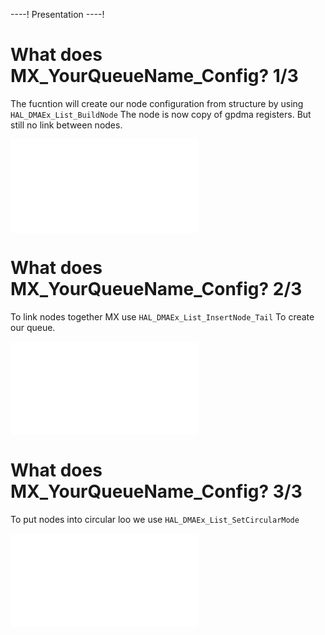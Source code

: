 ----!
Presentation
----!

# What does MX_YourQueueName_Config? 1/3

The fucntion will create our node configuration from structure by using `HAL_DMAEx_List_BuildNode`
The node is now copy of gpdma registers. 
But still no link between nodes. 

![build node](./img/build_node.json)

# What does MX_YourQueueName_Config? 2/3


To link nodes together MX use `HAL_DMAEx_List_InsertNode_Tail`
To create our queue.

![add node](./img/insert_node.json)

# What does MX_YourQueueName_Config? 3/3

To put nodes into circular loo we use `HAL_DMAEx_List_SetCircularMode`

![circular node](./img/set_circular.json)
